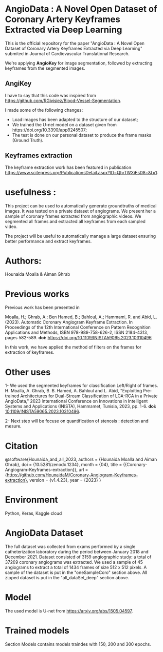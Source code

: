 # AngioData : A Novel Open Dataset of Coronary Artery Keyframes Extracted via Deep Learning

This is the official repository for the paper "AngioData : A Novel Open Dataset of Coronary Artery Keyframes Extracted via Deep Learning" submited in Journal of Cardiovascular Translational Research.

We're applying **AngioKey** for image segmentation, followed by extracting keyframes from the segmented images.

## AngiKey
I have to say that this code was inspired from <a href="URL_du_lien">https://github.com/RGivisiez/Blood-Vessel-Segmentation</a>.

I made some of the following changes:

- Load images has been adapted to the structure of our dataset;
- We trained the U-net model on a dataset given from <a href="URL_du_lien">https://doi.org/10.3390/app9245507</a>;
- The test is done on our personal dataset to produce the frame masks (Ground Truth).

## Keyframes extraction
The keyframe extraction work has been featured in publication <a href="URL_du_lien">https://www.scitepress.org/PublicationsDetail.aspx?ID=QhrTWXiEsD8=&t=1</a>.

# usefulness :

This project can be used to automatically generate groundtruths of medical images. It was tested on a private dataset of angiograms. We present her a sample of coronary frames extracted from angiographic videos. We segmented all frames and extracted all keyframes from each sampled video.

The project will be useful to automatically manage a large dataset ensuring better performance and extract keyframes.

# Authors: 
Hounaida Moalla & Aiman Ghrab

# Previous works
Previous work has been presented in 

Moalla, H.; Ghrab, A.; Ben Hamed, B.; Bahloul, A.; Hammami, R. and Abid, L. (2023). Automatic Coronary Angiogram Keyframe Extraction.  In Proceedings of the 12th International Conference on Pattern Recognition Applications and Methods, ISBN 978-989-758-626-2, ISSN 2184-4313, pages 582-589.
**doi:** <a href="URL_du_lien">https://doi.org/10.1109/INISTA59065.2023.10310496</a>

In this work, we have applied the method of filters on the frames for extraction of keyframes.

# Other uses
1- We used the segmented keyframes for classification Left/Right of frames.
H. Moalla, A. Ghrab, B. B. Hamed, A. Bahloul and L. Abid, "Exploiting Pre-trained Architectures for Dual-Stream Classification of LCA-RCA in a Private AngioData," 2023 International Conference on Innovations in Intelligent Systems and Applications (INISTA), Hammamet, Tunisia, 2023, pp. 1-6. 
**doi:** <a href="URL_du_lien">10.1109/INISTA59065.2023.10310496</a>.

2- Next step will be focuse on quantification of stenosis : detection and mesure.

# Citation

@software{Hounaida_and_all_2023,
  authors = {Hounaida Moalla and Aiman Ghrab},
  doi = {10.5281/zenodo.1234},
  month = {04},
  title = {{Coronary-Angiogram-Keyframes-extraction}},
  url = {https://github.com/HounaidaM/Coronary-Angiogram-Keyframes-extraction},
  version = {v1.4.23},
  year = {2023}
}

# Environment
Python, Keras, Kaggle cloud

# AngioData Dataset
The full dataset was collected from exams performed by a single catheterization laboratory during the period between January 2018 and December 2021.
Dataset consisted of 3159 angiographic study: a total of 37209 coronary angiograms was extracted. We used a sample of 45 angiograms to extract a total of
1434 frames of size 512 x 512 pixels.
A sample of the dataset is put in the "oneSampleCoro" section above.
All zipped dataset is put in the "all_dataSet_deep" section above.

# Model
The used model is U-net from <a href="URL_du_lien">https://arxiv.org/abs/1505.04597</a>. 

# Trained models
Section Models contains models traindes with 150, 200 and 300 epochs. 
